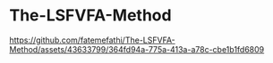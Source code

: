 # The-LSFVFA-Method

https://github.com/fatemefathi/The-LSFVFA-Method/assets/43633799/364fd94a-775a-413a-a78c-cbe1b1fd6809

